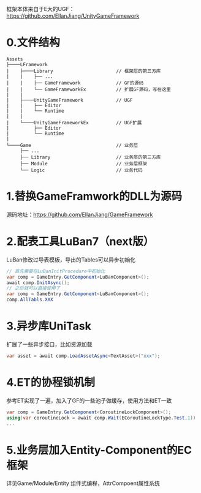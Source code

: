 框架本体来自于E大的UGF：https://github.com/EllanJiang/UnityGameFramework

# 0.文件结构
```
Assets
├────LFramework
|    ├────Library                       // 框架层的第三方库
|    |    ├── ...
|    |    ├── GameFramework             // GF的源码
|    |    └── GameFrameworkEx           // 扩展GF源码，写在这里
|    |                   
|    ├────UnityGameFramework            // UGF
|    |    ├── Editor            
|    |    └── Runtime
|    |                
|    └────UnityGameFrameworkEx          // UGF扩展
|         ├── Editor      
|         └── Runtime
|
└────Game                               // 业务层
     ├── ...                   
     ├── Library                        // 业务层的第三方库
     ├── Module                         // 业务层框架
     └── Logic                          // 业务代码
```

# 1.替换GameFramwork的DLL为源码
源码地址：https://github.com/EllanJiang/GameFramework

# 2.配表工具LuBan7（next版）
LuBan修改过导表模板，导出的Tables可以异步初始化
```c#
// 首先需要在LuBanInitProcedure中初始化
var comp = GameEntry.GetComponent<LuBanComponent>();
await comp.InitAsync();
// 之后就可以直接使用了
var comp = GameEntry.GetComponent<LuBanComponent>();
comp.AllTabls.XXX
```

# 3.异步库UniTask
扩展了一些异步接口，比如资源加载
```c#
var asset = await comp.LoadAssetAsync<TextAsset>("xxx");
```

# 4.ET的协程锁机制
参考ET实现了一遍，加入了GF的一些池子做缓存，使用方法和ET一致
```c#
var comp = GameEntry.GetComponent<CoroutineLockComponent>();
using(var coroutineLock = await comp.Wait(ECoroutineLockType.Test,1))
...
```
# 5.业务层加入Entity-Component的EC框架
详见Game/Module/Entity
组件式编程，AttrCompoent属性系统
